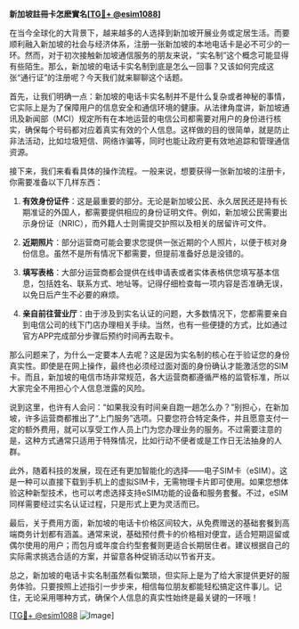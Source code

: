 **新加坡註冊卡怎麽實名[[TG💪+ @esim1088](https://t.me/s/esim1088)]**

在当今全球化的大背景下，越来越多的人选择到新加坡开展业务或定居生活。而要顺利融入新加坡的社会与经济体系，注册一张新加坡的本地电话卡是必不可少的一环。然而，对于初次接触新加坡通信服务的朋友来说，“实名制”这个概念可能显得有些陌生。那么，新加坡的电话卡实名制到底是怎么一回事？又该如何完成这张“通行证”的注册呢？今天我们就来聊聊这个话题。

首先，让我们明确一点：新加坡的电话卡实名制并不是什么复杂或者神秘的事情，它实际上是为了保障用户的信息安全和通信环境的健康。从法律角度讲，新加坡通讯及新闻部（MCI）规定所有在本地运营的电信公司都需要对用户的身份进行核实，确保每个号码都对应着真实有效的个人信息。这样做的目的很简单，就是防止非法活动，比如垃圾短信、网络诈骗等，同时也能让政府更有效地追踪和管理通信资源。

接下来，我们来看看具体的操作流程。一般来说，想要获得一张新加坡的注册卡，你需要准备以下几样东西：

1. **有效身份证件**：这是最重要的部分。无论是新加坡公民、永久居民还是持有长期准证的外国人，都需要提供相应的身份证明文件。例如，新加坡公民需要出示身份证（NRIC），而外籍人士则需提交护照以及相关的居留许可文件。
   
2. **近期照片**：部分运营商可能会要求您提供一张近期的个人照片，以便于核对身份信息。虽然不是所有情况下都需要，但提前准备好总是没错的。

3. **填写表格**：大部分运营商都会提供在线申请表或者实体表格供您填写基本信息，包括姓名、联系方式、地址等。记得仔细检查每一项内容是否准确无误，以免日后产生不必要的麻烦。

4. **亲自前往营业厅**：由于涉及到实名认证的问题，大多数情况下，您都需要亲自到电信公司的线下门店办理相关手续。当然，也有一些便捷的方式，比如通过官方APP完成部分步骤后预约时间再去取卡。

那么问题来了，为什么一定要本人去呢？这是因为实名制的核心在于验证您的身份真实性。即使是在网上操作，最终也必须经过面对面的身份确认才能激活您的SIM卡。而且，新加坡的电信市场非常规范，各大运营商都遵循严格的监管标准，所以大家完全不用担心个人信息泄露的风险。

说到这里，也许有人会问：“如果我没有时间亲自跑一趟怎么办？”别担心，在新加坡，许多运营商都推出了“上门服务”选项。只要您符合特定条件，并且愿意支付一定的额外费用，就可以享受工作人员上门为您办理业务的服务。不过需要注意的是，这种方式通常只适用于特殊情况，比如行动不便者或是工作日无法抽身的人群。

此外，随着科技的发展，现在还有更加智能化的选择——电子SIM卡（eSIM）。这是一种可以直接下载到手机上的虚拟SIM卡，无需物理卡片即可使用。如果您想体验这种新型技术，也可以考虑选择支持eSIM功能的设备和服务套餐。不过，eSIM同样需要经过实名认证过程，只是形式上更为灵活而已。

最后，关于费用方面，新加坡的电话卡价格区间较大，从免费赠送的基础套餐到高端商务计划都有涵盖。通常来说，基础预付费卡的价格相对便宜，适合短期逗留或偶尔使用的用户；而包月或年度合约型套餐则更适合长期居住者。建议根据自己的实际需求挑选合适的方案，并留意各种促销活动以节省开支。

总之，新加坡的电话卡实名制虽然看似繁琐，但实际上是为了给大家提供更好的服务体验。只要按照上述指引一步步来，相信每位朋友都能轻松搞定这件事儿。记住，无论采用哪种方式，确保个人信息的真实性始终是最关键的一环哦！

[[TG💪+ @esim1088](https://t.me/s/esim1088) ![Image](https://i.postimg.cc/4NQfJmqS/Snipaste-2025-05-13-00-14-12.png)]